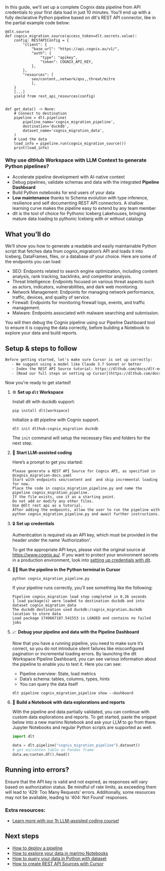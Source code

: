 In this guide, we'll set up a complete Cognix data pipeline from API credentials to your first data load in just 10 minutes. You'll end up with a fully declarative Python pipeline based on dlt's REST API connector, like in the partial example code below:

```python-outcome
@dlt.source
def cognix_migration_source(access_token=dlt.secrets.value):
    config: RESTAPIConfig = {
        "client": {
            "base_url": "https://api.cognix.au/v1/",
            "auth": {
                "type": "apikey",
                "token": COGNIX_API_KEY,
            },
        },
        "resources": [
            seo/content,,network/qos,,threat/mitre
            ],
    }
    [...]
    yield from rest_api_resources(config)


def get_data() -> None:
    # Connect to destination
    pipeline = dlt.pipeline(
        pipeline_name='cognix_migration_pipeline',
        destination='duckdb',
        dataset_name='cognix_migration_data', 
    )
    # Load the data
    load_info = pipeline.run(cognix_migration_source())
    print(load_info) 
```

### Why use dltHub Workspace with LLM Context to generate Python pipelines?

- Accelerate pipeline development with AI-native context
- Debug pipelines, validate schemas and data with the integrated **Pipeline Dashboard**
- Build Python notebooks for end users of your data
- **Low maintenance** thanks to Schema evolution with type inference, resilience and self documenting REST API connectors. A shallow learning curve makes the pipeline easy to extend by any team member
- dlt is the tool of choice for Pythonic Iceberg Lakehouses, bringing mature data loading to pythonic Iceberg with or without catalogs

## What you’ll do

We’ll show you how to generate a readable and easily maintainable Python script that fetches data from cognix_migration’s API and loads it into Iceberg, DataFrames, files, or a database of your choice. Here are some of the endpoints you can load:

- SEO: Endpoints related to search engine optimization, including content analysis, rank tracking, backlinks, and competitor analysis.
- Threat Intelligence: Endpoints focused on various threat aspects such as actors, indicators, vulnerabilities, and dark web monitoring.
- Network Management: Endpoints for managing network performance, traffic, devices, and quality of service.
- Firewall: Endpoints for monitoring firewall logs, events, and traffic management.
- Malware: Endpoints associated with malware searching and submission.

You will then debug the Cognix pipeline using our Pipeline Dashboard tool to ensure it is copying the data correctly, before building a Notebook to explore your data and build reports.

## Setup & steps to follow

```default
Before getting started, let's make sure Cursor is set up correctly:
   - We suggest using a model like Claude 3.7 Sonnet or better
   - Index the REST API Source tutorial: https://dlthub.com/docs/dlt-ecosystem/verified-sources/rest_api/ and add it to context as **@dlt rest api**
   - [Read our full steps on setting up Cursor](https://dlthub.com/docs/dlt-ecosystem/llm-tooling/cursor-restapi#23-configuring-cursor-with-documentation)
```

Now you're ready to get started!

1. ⚙️ **Set up `dlt` Workspace**
    
    Install dlt with duckdb support:
    ```shell
    pip install dlt[workspace]
    ```

    Initialize a dlt pipeline with Cognix support.
    ```shell
    dlt init dlthub:cognix_migration duckdb
    ```

    The `init` command will setup the necessary files and folders for the next step.
    
2. 🤠 **Start LLM-assisted coding**
    
    Here’s a prompt to get you started:
    
    ```prompt
    Please generate a REST API Source for Cognix API, as specified in @cognix_migration-docs.yaml 
    Start with endpoints seo/content and  and skip incremental loading for now. 
    Place the code in cognix_migration_pipeline.py and name the pipeline cognix_migration_pipeline. 
    If the file exists, use it as a starting point. 
    Do not add or modify any other files. 
    Use @dlt rest api as a tutorial. 
    After adding the endpoints, allow the user to run the pipeline with python cognix_migration_pipeline.py and await further instructions.
    ```

    
3. 🔒 **Set up credentials** 
    
    Authentication is required via an API key, which must be provided in the header under the name 'Authorization'.
    
    To get the appropriate API keys, please visit the original source at https://www.cognix.au/.
    If you want to protect your environment secrets in a production environment, look into [setting up credentials with dlt](https://dlthub.com/docs/walkthroughs/add_credentials).
    
4. 🏃‍♀️ **Run the pipeline in the Python terminal in Cursor**
    
    ```shell
    python cognix_migration_pipeline.py
    ```
    
    If your pipeline runs correctly, you’ll see something like the following:
    
    ```shell
    Pipeline cognix_migration load step completed in 0.26 seconds
    1 load package(s) were loaded to destination duckdb and into dataset cognix_migration_data
    The duckdb destination used duckdb:/cognix_migration.duckdb location to store data
    Load package 1749667187.541553 is LOADED and contains no failed jobs
    ```
    
5. 📈 **Debug your pipeline and data with the Pipeline Dashboard**

    Now that you have a running pipeline, you need to make sure it’s correct, so you do not introduce silent failures like misconfigured pagination or incremental loading errors. By launching the dlt Workspace Pipeline Dashboard, you can see various information about the pipeline to enable you to test it. Here you can see:
    - Pipeline overview: State, load metrics
    - Data’s schema: tables, columns, types, hints
    - You can query the data itself
    
    ```shell
    dlt pipeline cognix_migration_pipeline show --dashboard
    ```
    
6. 🐍 **Build a Notebook with data explorations and reports**

    With the pipeline and data partially validated, you can continue with custom data explorations and reports. To get started, paste the snippet below into a new marimo Notebook and ask your LLM to go from there. Jupyter Notebooks and regular Python scripts are supported as well.

    
    ```python
    import dlt

   data = dlt.pipeline("cognix_migration_pipeline").dataset()
   # get eo/conten table as Pandas frame
   data.eo/conten.df().head()
    ```

## Running into errors?

Ensure that the API key is valid and not expired, as responses will vary based on authorization status. Be mindful of rate limits, as exceeding them will lead to '429: Too Many Requests' errors. Additionally, some resources may not be available, leading to '404: Not Found' responses.

### Extra resources:

- [Learn more with our 1h LLM-assisted coding course!](https://www.youtube.com/watch?v=GGid70rnJuM)

## Next steps

- [How to deploy a pipeline](https://dlthub.com/docs/walkthroughs/deploy-a-pipeline)
- [How to explore your data in marimo Notebooks](https://dlthub.com/docs/general-usage/dataset-access/marimo)
- [How to query your data in Python with dataset](https://dlthub.com/docs/general-usage/dataset-access/dataset)
- [How to create REST API Sources with Cursor](https://dlthub.com/docs/dlt-ecosystem/llm-tooling/cursor-restapi)